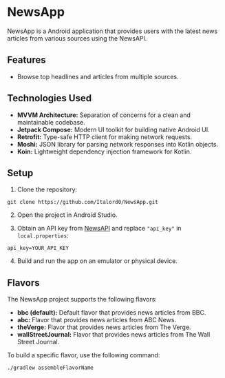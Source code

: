 # NewsApp

NewsApp is a Android application that provides users with the latest news articles from various sources using the NewsAPI.

## Features

- Browse top headlines and articles from multiple sources.

## Technologies Used

- **MVVM Architecture:** Separation of concerns for a clean and maintainable codebase.
- **Jetpack Compose:** Modern UI toolkit for building native Android UI.
- **Retrofit:** Type-safe HTTP client for making network requests.
- **Moshi:** JSON library for parsing network responses into Kotlin objects.
- **Koin:** Lightweight dependency injection framework for Kotlin.

## Setup

1. Clone the repository:

`git clone https://github.com/Italord0/NewsApp.git`

2. Open the project in Android Studio.

3. Obtain an API key from [NewsAPI](https://newsapi.org/) and replace `"api_key"` in `local.properties`:

`api_key=YOUR_API_KEY`

4. Build and run the app on an emulator or physical device.

## Flavors

The NewsApp project supports the following flavors:

- **bbc (default):** Default flavor that provides news articles from BBC.
- **abc:** Flavor that provides news articles from ABC News.
- **theVerge:** Flavor that provides news articles from The Verge.
- **wallStreetJournal:** Flavor that provides news articles from The Wall Street Journal.

To build a specific flavor, use the following command:

`./gradlew assembleFlavorName`
